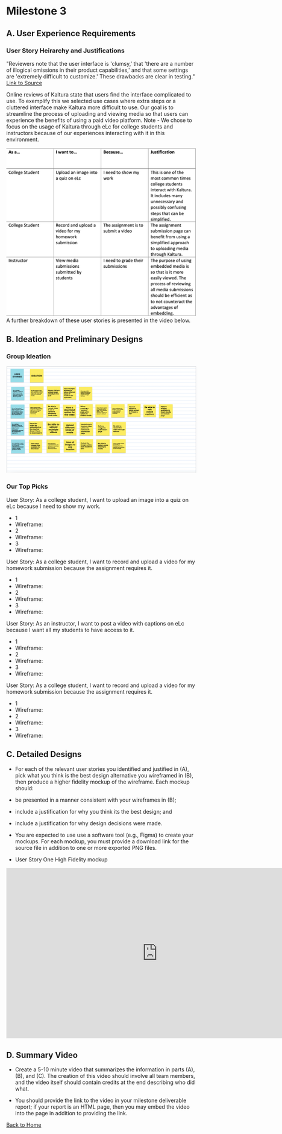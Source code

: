 # Milestone 3

## A. User Experience Requirements
<!--
- Decompose your proposed solution from Milestone 2 into related user stories. It is highly recommended that you organize your user stories into a hierarchy based on related activities and tasks.

- Which user stories are most relevant to your proposed solution and why? It could be all of them or perhaps only a few. Whatever you pick, please provide a strong justification with supporting evidence.
-->

### User Story Heirarchy and Justifications
"Reviewers note that the user interface is 'clumsy,' that 'there are a number of illogical omissions in their product capabilities,' and that some settings are 'extremely difficult to customize.' These drawbacks are clear in testing." 
<a href="https://www.dacast.com/blog/comparing-kaltura-video-platform-competitors-wowza-and-dacast/">Link to Source</a>

Online reviews of Kaltura state that users find the interface complicated to use. To exemplify this we selected use cases where extra steps or a cluttered interface make Kaltura more difficult to use. Our goal is to streamline the process of uploading and viewing media so that users can experience the benefits of using a paid video platform.
Note -  We chose to focus on the usage of Kaltura through eLc for college students and instructors because of our experiences interacting with it in this environment.

<img src="userstories.png" alt="User story heirarchy">
A further breakdown of these user stories is presented in the video below.

## B. Ideation and Preliminary Designs

<!--
- For each of the relevant user stories you identified and justified in (A), generate numerous ideas for alternative design solutions that could be used to tell that story, then pick and describe your top two or three ideas for that story.

- Clarification: This step is instructing you to pick two or three top ideas from among the numerous ideas you generated for each relevant user story. That’s two or three ideas per story.

- Note: Although this step only asks for your top two or three ideas, you should include something in your deliverables to illustrate that you did generate numerous ideas, as instructed.

- Suggestion: Take a screenshot of your group’s idea notes (e.g., your sticky notes, Mural canvas, Google Jam board, etc.) after each group ideation session and include that screenshot in your deliverable report before identifying your top picks.

- For each relevant user story, produce a low-fidelity wireframe for each top idea with enough artboards (i.e., frames, pages, screens, etc.) that a potential user might be able to provide useful feedback. Each wireframe should be presented in way that viewers can see all artboards at once (e.g., an image with all the artboards or an embedded canvas) and individually (e.g., links to images of the individual artboards). Each wireframe should also include some justification for why some design decisions were made.

- Suggestion: You may find it easier to think of this step as creating low-fidelity comic-like strips for each of your top ideas where each “panel” in the comic strip is an artboard that illustrates what the experience looks like for a particular part of the story. Consider the user story “as a user, I want to filter the list so that I can focus on a particular kind of item.” Here is a small example that illustrates one idea for how the user might live out that story:
-->
### Group Ideation
<img src="jamboard.png" alt="Jamboard">

### Our Top Picks
User Story: As a college student, I want to upload an image into a quiz on eLc because I need to show my work.
- 1
- Wireframe:
- 2
- Wireframe:
- 3
- Wireframe:

User Story: As a college student, I want to record and upload a video for my homework submission because the assignment requires it.
- 1
- Wireframe:
- 2
- Wireframe:
- 3
- Wireframe:

User Story: As an instructor, I want to post a video with captions on eLc because I want all my students to have access to it.
- 1
- Wireframe:
- 2
- Wireframe:
- 3
- Wireframe:

User Story: As a college student, I want to record and upload a video for my homework submission because the assignment requires it.
- 1
- Wireframe:
- 2
- Wireframe:
- 3
- Wireframe:




## C. Detailed Designs

- For each of the relevant user stories you identified and justified in (A), pick what you think is the best design alternative you wireframed in (B), then produce a higher fidelity mockup of the wireframe. Each mockup should:

- be presented in a manner consistent with your wireframes in (B);

- include a justification for why you think its the best design; and

- include a justification for why design decisions were made.

- You are expected to use use a software tool (e.g., Figma) to create your mockups. For each mockup, you must provide a download link for the source file in addition to one or more exported PNG files.

- User Story One High Fidelity mockup
<iframe style="border: 1px solid rgba(0, 0, 0, 0.1);" width="800" height="450" src="https://www.figma.com/embed?embed_host=share&url=https%3A%2F%2Fwww.figma.com%2Fproto%2FiAGdkPIovSaLlySNJEfQrQ%2Fwireframes%3Fnode-id%3D47%253A32%26scaling%3Dcontain%26page-id%3D0%253A1%26starting-point-node-id%3D47" allowfullscreen></iframe>


## D. Summary Video

- Create a 5-10 minute video that summarizes the information in parts (A), (B), and (C). The creation of this video should involve all team members, and the video itself should contain credits at the end describing who did what.

- You should provide the link to the video in your milestone deliverable report; if your report is an HTML page, then you may embed the video into the page in addition to providing the link.

[Back to Home](index.md)
